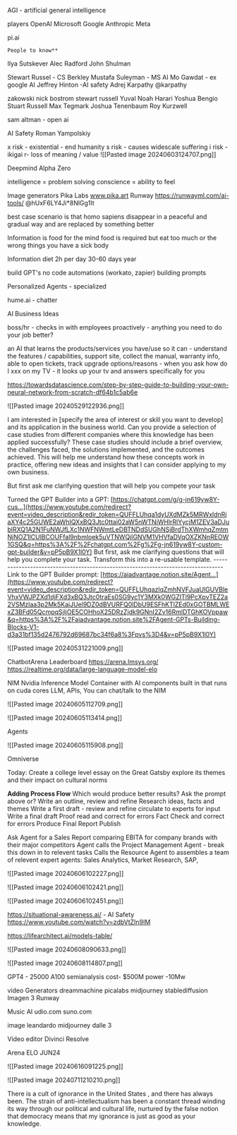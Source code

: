 
AGI - artificial general intelligence

players
OpenAI
Microsoft
Google
Anthropic
Meta




pi.ai


	People to know**
Ilya Sutskever
Alec Radford
John Shulman


Stewart Russel - CS Berkley
Mustafa Suleyman - MS AI
Mo Gawdat - ex google AI
Jeffrey Hinton -AI safety
Adrej Karpathy @karpathy

zakowski
nick bostrom
stewart russell
Yuval Noah Harari
Yoshua Bengio
Stuart Russell
Max Tegmark
Joshua Tenenbaum
Roy Kurzwell



sam altman - open ai 


AI Safety
Roman Yampolskiy

x risk - existential - end humanity
s risk - causes widescale suffering
i risk - ikigai r- loss of meaning / value
![[Pasted image 20240603124707.png]]


Deepmind
Alpha Zero


intelligence = problem solving
conscience = ability to feel

Image generators
Pika Labs www.pika.art
Runway  https://runwayml.com/ai-tools/
@hUxF6LY4Ji*8NlGg1It

best case scenario is that homo sapiens disappear in a peaceful and gradual way and are replaced by something better


Information is food for the mind
food is required but eat too much or the wrong things you have a sick body

Information diet
2h per day
30-60 days year


build GPT's
no code automations (workato, zapier)
building prompts

Personalized Agents - specialized



hume.ai - chatter


AI Business Ideas

boss/hr - checks in with employees proactively - anything you need to do your job better?

an AI that learns the products/services you have/use so it can 
	- understand the features / capabilities, support site, collect the manual, warranty info, able to open tickets, track upgrade options/reasons 
		- when you ask how do I xxx on my TV - it looks up your tv and answers specifically for you

https://towardsdatascience.com/step-by-step-guide-to-building-your-own-neural-network-from-scratch-df64b1c5ab6e

![[Pasted image 20240529122936.png]]

I am interested in [specify the area of interest or skill you want to develop] and its application in the business world. Can you provide a selection of case studies from different companies where this knowledge has been applied successfully? These case studies should include a brief overview, the challenges faced, the solutions implemented, and the outcomes achieved. This will help me understand how these concepts work in practice, offering new ideas and insights that I can consider applying to my own business. 

But first ask me clarifying question that will help you compete your task

Turned the GPT Builder into a GPT: [https://chatgpt.com/g/g-jn619yw8Y-cus...](https://www.youtube.com/redirect?event=video_description&redir_token=QUFFLUhqa1dyUXdMZk5MRWxldnRjaXY4c25GUWE2aWhIQXxBQ3Jtc0ttai02aW5nWTNiWHlrRlYycjM1ZEV3aDJublRXQ1A2N1FuNWJfLXc1NWFNWmtLeDBTNDdSUGhNSjBrdThXWmhqZmtmNjNOZ1lCUlBCOUFfal9nbmloek5uVTNWQjlGNVM1VHVfaDVqOXZKNnREOW1GSQ&q=https%3A%2F%2Fchatgpt.com%2Fg%2Fg-jn619yw8Y-custom-gpt-builder&v=pP5pB9X1l0Y) But first, ask me clarifying questions that will help you complete your task. Transform this into a re-usable template. --------------------------------------------------------------------------------- Link to the GPT Builder prompt: [https://aiadvantage.notion.site/Agent...](https://www.youtube.com/redirect?event=video_description&redir_token=QUFFLUhqazlqZmhNVFJuaUlGUVBleVhxVWJPZXd1djFXd3xBQ3Jtc0traEs0SG9yc1Y3MXk0WGZITl9PcXpvTEZ2a2VSMzlaa3p2Mk5KajJUel9DZ0dBVURFQ0lDbU9ESFhKTlZEd0xGOTBMLWExZ3BFd05QcmpqSjljOE5COHhoX25DRzZjdk9GNnI2Zy16RmlDTGhKOVppaw&q=https%3A%2F%2Faiadvantage.notion.site%2FAgent-GPTs-Building-Blocks-V1-d3a31bf135d2476792d69687bc34f6a8%3Fpvs%3D4&v=pP5pB9X1l0Y)


![[Pasted image 20240531221009.png]]

ChatbotArena Leaderboard https://arena.lmsys.org/ 
https://realtime.org/data/large-language-model-elo





NIM 
Nvidia Inference Model
Container with AI components built in that runs on cuda cores
LLM, APIs, 
You can chat/talk to the NIM


![[Pasted image 20240605112709.png]]


![[Pasted image 20240605113414.png]]


Agents

![[Pasted image 20240605115908.png]]


Omniverse


Today: Create a college level essay on the Great Gatsby explore its themes and their impact on cultural norms

**Adding Process Flow**
Which would produce better results? Ask the prompt above or?
Write an outline, review and refine
Research ideas, facts and themes
Write a first draft - review and refine
circulate to experts for input
Write a final draft
Proof read and correct for errors
Fact Check and correct for errors
Produce Final Report
Publish

Ask Agent for a Sales Report comparing EBITA for company brands with their major competitors
Agent calls the Project Management Agent - break this down in to relevent tasks
Calls the Resource Agent to assembles a team of relevent expert agents:
	Sales Analytics, Market Research, SAP, 



![[Pasted image 20240606102227.png]]


![[Pasted image 20240606102421.png]]


![[Pasted image 20240606102451.png]]



https://situational-awareness.ai/ - AI Safety
https://www.youtube.com/watch?v=zdbVtZIn9IM 


https://lifearchitect.ai/models-table/



![[Pasted image 20240608090633.png]]


![[Pasted image 20240608114807.png]]



GPT4 - 25000 A100 semianalysis cost- $500M power -10Mw



video Generators
dreammachine
picalabs
midjourney
stablediffusion
Imagen 3
Runway



Music AI
udio.com
suno.com 


image
leandardo
midjourney
dalle 3


Video editor
Divinci Resolve




Arena ELO JUN24

![[Pasted image 20240616091225.png]]




![[Pasted image 20240711210210.png]]


There is a cult of ignorance in the United States , and there has always been. The strain of anti-intellectualism has been a constant thread winding its way through our political and cultural life, nurtured by the false notion that democracy means that my ignorance is just as good as your knowledge.